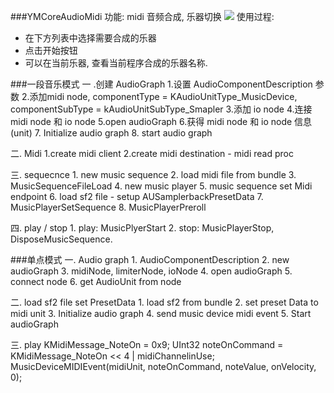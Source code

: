 ###YMCoreAudioMidi
功能: midi 音频合成, 乐器切换
![](/Users/renzhicheng/Code/ymSDKMake/SDK_MiDi/screenshoot.PNG
)
使用过程: 
* 在下方列表中选择需要合成的乐器
* 点击开始按钮
* 可以在当前乐器, 查看当前程序合成的乐器名称.

###一段音乐模式
一 .创建 AudioGraph
	1.设置 AudioComponentDescription 参数
	2.添加midi node, componentType = KAudioUnitType_MusicDevice, componentSubType = kAudioUnitSubType_Smapler
	3.添加 io node
	4.连接 midi node 和 io node
	5.open audioGraph
	6.获得 midi node 和 io node 信息(unit)
	7. Initialize audio graph
	8. start audio graph

二. Midi
	1.create midi client
	2.create midi destination - midi read proc

三. sequecnce
	1. new music sequence
	2. load midi file from bundle
	3. MusicSequenceFileLoad
	4. new music player
	5. music sequence set Midi endpoint
	6. load sf2 file - setup AUSamplerbackPresetData
	7. MusicPlayerSetSequence
	8. MusicPlayerPreroll

四. play / stop
	1. play: MusicPlyerStart
	2. stop: MusicPlayerStop, DisposeMusicSequence.

###单点模式
一. Audio graph
	1. AudioComponentDescription
	2. new audioGraph
	3. midiNode, limiterNode, ioNode
	4. open audioGraph
	5. connect node
	6. get AudioUnit from node
	
二. load sf2 file set PresetData
	1. load sf2 from bundle 
	2. set preset Data to midi unit
	3. Initialize audio graph
	4. send music device midi event
	5. Start audioGraph
	
三. play
KMidiMessage_NoteOn = 0x9;
UInt32 noteOnCommand = KMidiMessage_NoteOn << 4 | midiChannelinUse;
MusicDeviceMIDIEvent(midiUnit, noteOnCommand, noteValue, onVelocity, 0);
	
	

